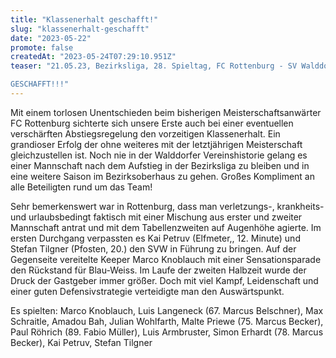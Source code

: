 ```yaml
---
title: "Klassenerhalt geschafft!"
slug: "klassenerhalt-geschafft"
date: "2023-05-22"
promote: false
createdAt: "2023-05-24T07:29:10.951Z"
teaser: "21.05.23, Bezirksliga, 28. Spieltag, FC Rottenburg - SV Walddorf 0:0 (0:0)

GESCHAFFT!!!"
---
```

Mit einem torlosen Unentschieden beim bisherigen Meisterschaftsanwärter FC Rottenburg sichterte sich unsere Erste auch bei einer eventuellen verschärften Abstiegsregelung den vorzeitigen Klassenerhalt. Ein grandioser Erfolg der ohne weiteres mit der letztjährigen Meisterschaft gleichzustellen ist. Noch nie in der Walddorfer Vereinshistorie gelang es einer Mannschaft nach dem Aufstieg in der Bezirksliga zu bleiben und in eine weitere Saison im Bezirksoberhaus zu gehen. Großes Kompliment an alle Beteiligten rund um das Team!

Sehr bemerkenswert war in Rottenburg, dass man verletzungs-, krankheits- und urlaubsbedingt faktisch mit einer Mischung aus erster und zweiter Mannschaft antrat und mit dem Tabellenzweiten auf Augenhöhe agierte. Im ersten Durchgang verpassten es Kai Petruv (Elfmeter,, 12. Minute) und Stefan Tilgner (Pfosten, 20.) den SVW in Führung zu bringen. Auf der Gegenseite vereitelte Keeper Marco Knoblauch mit einer Sensationsparade den Rückstand für Blau-Weiss. Im Laufe der zweiten Halbzeit wurde der Druck der Gastgeber immer größer. Doch mit viel Kampf, Leidenschaft und einer guten Defensivstrategie verteidigte man den Auswärtspunkt.

Es spielten: Marco Knoblauch, Luis Langeneck (67. Marcus Belschner), Max Schraitle, Amadou Bah, Julian Wohlfarth, Malte Priewe (75. Marcus Becker), Paul Röhrich (89. Fabio Müller), Luis Armbruster, Simon Erhardt (78. Marcus Becker), Kai Petruv, Stefan Tilgner
